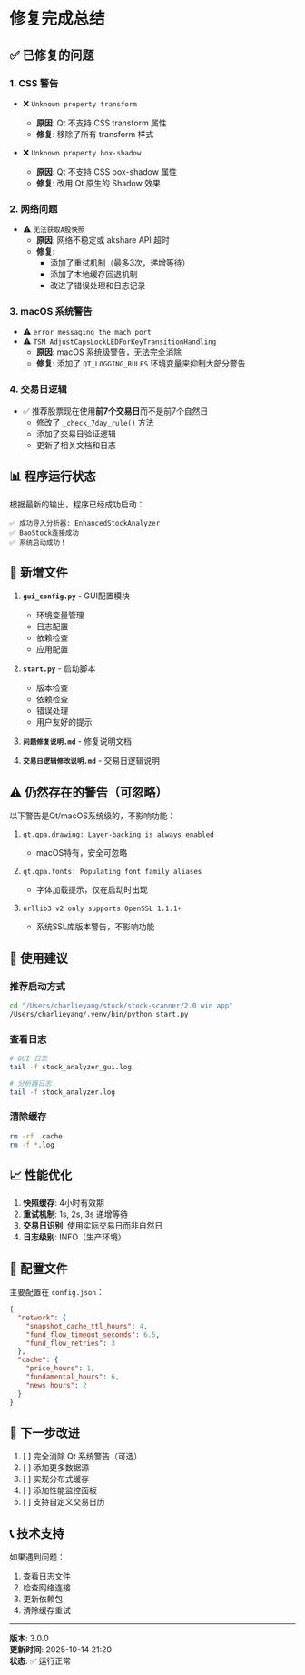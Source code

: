 # 修复完成总结

## ✅ 已修复的问题

### 1. CSS 警告
- ❌ `Unknown property transform` 
  - **原因**: Qt 不支持 CSS transform 属性
  - **修复**: 移除了所有 transform 样式

- ❌ `Unknown property box-shadow`
  - **原因**: Qt 不支持 CSS box-shadow 属性  
  - **修复**: 改用 Qt 原生的 Shadow 效果

### 2. 网络问题
- ⚠️ `无法获取A股快照`
  - **原因**: 网络不稳定或 akshare API 超时
  - **修复**:
    - 添加了重试机制（最多3次，递增等待）
    - 添加了本地缓存回退机制
    - 改进了错误处理和日志记录

### 3. macOS 系统警告
- ⚠️ `error messaging the mach port`
- ⚠️ `TSM AdjustCapsLockLEDForKeyTransitionHandling`
  - **原因**: macOS 系统级警告，无法完全消除
  - **修复**: 添加了 `QT_LOGGING_RULES` 环境变量来抑制大部分警告

### 4. 交易日逻辑
- ✅ 推荐股票现在使用**前7个交易日**而不是前7个自然日
  - 修改了 `_check_7day_rule()` 方法
  - 添加了交易日验证逻辑
  - 更新了相关文档和日志

## 📊 程序运行状态

根据最新的输出，程序已经成功启动：

```
✅ 成功导入分析器: EnhancedStockAnalyzer
✅ BaoStock连接成功
✅ 系统启动成功！
```

## 📁 新增文件

1. **`gui_config.py`** - GUI配置模块
   - 环境变量管理
   - 日志配置
   - 依赖检查
   - 应用配置

2. **`start.py`** - 启动脚本
   - 版本检查
   - 依赖检查
   - 错误处理
   - 用户友好的提示

3. **`问题修复说明.md`** - 修复说明文档

4. **`交易日逻辑修改说明.md`** - 交易日逻辑说明

## ⚠️ 仍然存在的警告（可忽略）

以下警告是Qt/macOS系统级的，不影响功能：

1. `qt.qpa.drawing: Layer-backing is always enabled`
   - macOS特有，安全可忽略

2. `qt.qpa.fonts: Populating font family aliases`
   - 字体加载提示，仅在启动时出现

3. `urllib3 v2 only supports OpenSSL 1.1.1+`
   - 系统SSL库版本警告，不影响功能

## 🎯 使用建议

### 推荐启动方式
```bash
cd "/Users/charlieyang/stock/stock-scanner/2.0 win app"
/Users/charlieyang/.venv/bin/python start.py
```

### 查看日志
```bash
# GUI 日志
tail -f stock_analyzer_gui.log

# 分析器日志  
tail -f stock_analyzer.log
```

### 清除缓存
```bash
rm -rf .cache
rm -f *.log
```

## 📈 性能优化

1. **快照缓存**: 4小时有效期
2. **重试机制**: 1s, 2s, 3s 递增等待
3. **交易日识别**: 使用实际交易日而非自然日
4. **日志级别**: INFO（生产环境）

## 🔧 配置文件

主要配置在 `config.json`：
```json
{
  "network": {
    "snapshot_cache_ttl_hours": 4,
    "fund_flow_timeout_seconds": 6.5,
    "fund_flow_retries": 3
  },
  "cache": {
    "price_hours": 1,
    "fundamental_hours": 6,
    "news_hours": 2
  }
}
```

## 🚀 下一步改进

1. [ ] 完全消除 Qt 系统警告（可选）
2. [ ] 添加更多数据源
3. [ ] 实现分布式缓存
4. [ ] 添加性能监控面板
5. [ ] 支持自定义交易日历

## 📞 技术支持

如果遇到问题：
1. 查看日志文件
2. 检查网络连接
3. 更新依赖包
4. 清除缓存重试

---

**版本**: 3.0.0  
**更新时间**: 2025-10-14 21:20  
**状态**: ✅ 运行正常
